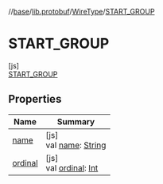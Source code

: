 //[base](../../../../index.md)/[lib.protobuf](../../index.md)/[WireType](../index.md)/[START_GROUP](index.md)

# START_GROUP

[js]\
[START_GROUP](index.md)

## Properties

| Name | Summary |
|---|---|
| [name](../-f-i-x-e-d32/index.md#-372974862%2FProperties%2F-431612152) | [js]<br>val [name](../-f-i-x-e-d32/index.md#-372974862%2FProperties%2F-431612152): [String](https://kotlinlang.org/api/latest/jvm/stdlib/kotlin/-string/index.html) |
| [ordinal](../-f-i-x-e-d32/index.md#-739389684%2FProperties%2F-431612152) | [js]<br>val [ordinal](../-f-i-x-e-d32/index.md#-739389684%2FProperties%2F-431612152): [Int](https://kotlinlang.org/api/latest/jvm/stdlib/kotlin/-int/index.html) |

